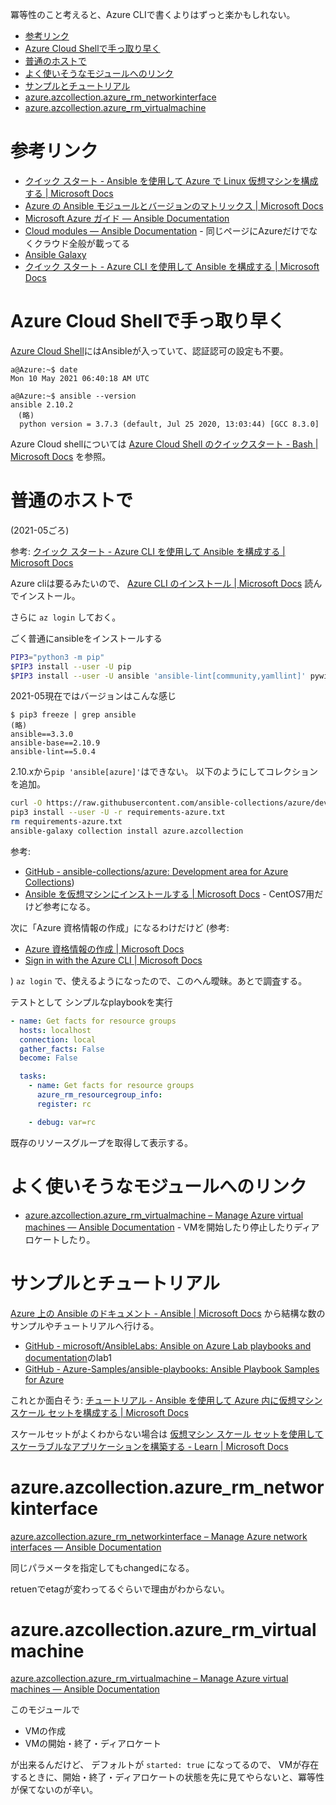 冪等性のこと考えると、Azure CLIで書くよりはずっと楽かもしれない。

- [参考リンク](#参考リンク)
- [Azure Cloud Shellで手っ取り早く](#azure-cloud-shellで手っ取り早く)
- [普通のホストで](#普通のホストで)
- [よく使いそうなモジュールへのリンク](#よく使いそうなモジュールへのリンク)
- [サンプルとチュートリアル](#サンプルとチュートリアル)
- [azure.azcollection.azure_rm_networkinterface](#azureazcollectionazure_rm_networkinterface)
- [azure.azcollection.azure_rm_virtualmachine](#azureazcollectionazure_rm_virtualmachine)

# 参考リンク

- [クイック スタート \- Ansible を使用して Azure で Linux 仮想マシンを構成する \| Microsoft Docs](https://docs.microsoft.com/ja-jp/azure/developer/ansible/vm-configure?tabs=ansible)
- [Azure の Ansible モジュールとバージョンのマトリックス \| Microsoft Docs](https://docs.microsoft.com/ja-jp/azure/developer/ansible/module-version-matrix)
- [Microsoft Azure ガイド — Ansible Documentation](https://docs.ansible.com/ansible/2.9_ja/scenario_guides/guide_azure.html)
- [Cloud modules — Ansible Documentation](https://docs.ansible.com/ansible/2.9_ja/modules/list_of_cloud_modules.html#azure) - 同じページにAzureだけでなくクラウド全般が載ってる
- [Ansible Galaxy](https://galaxy.ansible.com/azure/azcollection?extIdCarryOver=true&sc_cid=701f2000001OH7YAAW)
- [クイック スタート \- Azure CLI を使用して Ansible を構成する \| Microsoft Docs](https://docs.microsoft.com/ja-jp/azure/developer/ansible/install-on-linux-vm?tabs=ansible)

# Azure Cloud Shellで手っ取り早く

[Azure Cloud Shell](https://portal.azure.com/#cloudshell/)にはAnsibleが入っていて、認証認可の設定も不要。

```
a@Azure:~$ date
Mon 10 May 2021 06:40:18 AM UTC

a@Azure:~$ ansible --version
ansible 2.10.2
　(略)
  python version = 3.7.3 (default, Jul 25 2020, 13:03:44) [GCC 8.3.0]
```

Azure Cloud shellについては
[Azure Cloud Shell のクイックスタート \- Bash \| Microsoft Docs](https://docs.microsoft.com/ja-jp/azure/cloud-shell/quickstart)
を参照。

# 普通のホストで

(2021-05ごろ)

参考: [クイック スタート \- Azure CLI を使用して Ansible を構成する \| Microsoft Docs](https://docs.microsoft.com/ja-jp/azure/developer/ansible/install-on-linux-vm?tabs=ansible)

Azure cliは要るみたいので、
[Azure CLI のインストール \| Microsoft Docs](https://docs.microsoft.com/ja-jp/cli/azure/install-azure-cli)
読んでインストール。

さらに `az login` しておく。

ごく普通にansibleをインストールする

```sh
PIP3="python3 -m pip"
$PIP3 install --user -U pip
$PIP3 install --user -U ansible 'ansible-lint[community,yamllint]' pywinrm pexpect
```

2021-05現在ではバージョンはこんな感じ

```
$ pip3 freeze | grep ansible
(略)
ansible==3.3.0
ansible-base==2.10.9
ansible-lint==5.0.4
```

2.10.xから`pip 'ansible[azure]'`はできない。
以下のようにしてコレクションを追加。

```sh
curl -O https://raw.githubusercontent.com/ansible-collections/azure/dev/requirements-azure.txt
pip3 install --user -U -r requirements-azure.txt
rm requirements-azure.txt
ansible-galaxy collection install azure.azcollection
```

参考:

- [GitHub \- ansible\-collections/azure: Development area for Azure Collections](https://github.com/ansible-collections/azure))
- [Ansible を仮想マシンにインストールする \| Microsoft Docs](https://docs.microsoft.com/ja-jp/azure/developer/ansible/install-on-linux-vm?tabs=ansible#install-ansible-on-the-virtual-machine) - CentOS7用だけど参考になる。

次に「Azure 資格情報の作成」になるわけだけど
(参考:

- [Azure 資格情報の作成 \| Microsoft Docs](https://docs.microsoft.com/ja-jp/azure/developer/ansible/install-on-linux-vm?tabs=ansible#create-azure-credentials)
- [Sign in with the Azure CLI \| Microsoft Docs](https://docs.microsoft.com/en-us/cli/azure/authenticate-azure-cli?view=azure-cli-latest)

)
`az login`
で、使えるようになったので、このへん曖昧。あとで調査する。

テストとして
シンプルなplaybookを実行

```yaml
- name: Get facts for resource groups
  hosts: localhost
  connection: local
  gather_facts: False
  become: False

  tasks:
    - name: Get facts for resource groups
      azure_rm_resourcegroup_info:
      register: rc

    - debug: var=rc
```

既存のリソースグループを取得して表示する。

# よく使いそうなモジュールへのリンク

- [azure.azcollection.azure_rm_virtualmachine – Manage Azure virtual machines — Ansible Documentation](https://docs.ansible.com/ansible/latest/collections/azure/azcollection/azure_rm_virtualmachine_module.html#azure-rm-virtualmachine-module) - VMを開始したり停止したりディアロケートしたり。

# サンプルとチュートリアル

[Azure 上の Ansible のドキュメント \- Ansible \| Microsoft Docs](https://docs.microsoft.com/ja-jp/azure/developer/ansible/)
から結構な数のサンプルやチュートリアルへ行ける。

- [GitHub \- microsoft/AnsibleLabs: Ansible on Azure Lab playbooks and documentation](https://github.com/microsoft/AnsibleLabs)のlab1
- [GitHub \- Azure\-Samples/ansible\-playbooks: Ansible Playbook Samples for Azure](https://github.com/Azure-Samples/ansible-playbooks)

これとか面白そう:
[チュートリアル \- Ansible を使用して Azure 内に仮想マシン スケール セットを構成する \| Microsoft Docs](https://docs.microsoft.com/ja-jp/azure/developer/ansible/vm-scale-set-configure)

スケールセットがよくわからない場合は [仮想マシン スケール セットを使用してスケーラブルなアプリケーションを構築する \- Learn \| Microsoft Docs](https://docs.microsoft.com/ja-jp/learn/modules/build-app-with-scale-sets/)

# azure.azcollection.azure_rm_networkinterface

[azure\.azcollection\.azure_rm_networkinterface – Manage Azure network interfaces — Ansible Documentation](https://docs.ansible.com/ansible/latest/collections/azure/azcollection/azure_rm_networkinterface_module.html)

同じパラメータを指定してもchangedになる。

retuenでetagが変わってるぐらいで理由がわからない。

# azure.azcollection.azure_rm_virtualmachine

[azure\.azcollection\.azure_rm_virtualmachine – Manage Azure virtual machines — Ansible Documentation](https://docs.ansible.com/ansible/latest/collections/azure/azcollection/azure_rm_virtualmachine_module.html)

このモジュールで

- VMの作成
- VMの開始・終了・ディアロケート

が出来るんだけど、
デフォルトが `started: true` になってるので、
VMが存在するときに、開始・終了・ディアロケートの状態を先に見てやらないと、冪等性が保てないのが辛い。
